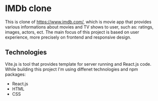 # IMDb clone
This is clone of https://www.imdb.com/, which is movie app that provides various informations about movies and TV shows to user, such as: ratings, images, actors, ect.
The main focus of this project is based on user experience, more precisely on frontend and responsive design.

## Technologies
Vite.js is tool that provides template for server running and React.js code. 
While building this project I'm using diffenet technologies and npm packages:
- React.js
- HTML
- CSS
